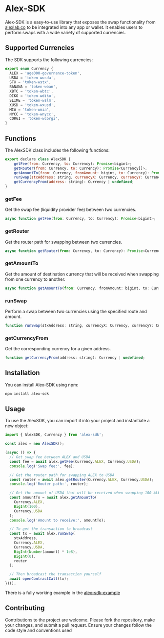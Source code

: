 # Alex-SDK

Alex-SDK is a easy-to-use library that exposes the swap functionality from [alexlab.co](https://app.alexlab.co/swap) to be integrated into any app or wallet. It enables users to perform swaps with a wide variety of supported currencies.

## Supported Currencies

The SDK supports the following currencies:

```javascript
export enum Currency {
  ALEX = 'age000-governance-token',
  USDA = 'token-wusda',
  STX = 'token-wstx',
  BANANA = 'token-wban',
  XBTC = 'token-wbtc',
  DIKO = 'token-wdiko',
  SLIME = 'token-wslm',
  XUSD = 'token-wxusd',
  MIA = 'token-wmia',
  NYCC = 'token-wnycc',
  CORGI = 'token-wcorgi',
}
```

## Functions

The AlexSDK class includes the following functions:

```javascript
export declare class AlexSDK {
    getFee(from: Currency, to: Currency): Promise<bigint>;
    getRouter(from: Currency, to: Currency): Promise<Currency[]>;
    getAmountTo(from: Currency, fromAmount: bigint, to: Currency): Promise<bigint>;
    runSwap(stxAddress: string, currencyX: Currency, currencyY: Currency, fromAmount: bigint, minDy: bigint, router: Currency[]): TxToBroadCast;
    getCurrencyFrom(address: string): Currency | undefined;
}
```

### getFee

Get the swap fee (liquidity provider fee) between two currencies.

```javascript
async function getFee(from: Currency, to: Currency): Promise<bigint>;
```

### getRouter

Get the router path for swapping between two currencies.

```javascript
async function getRouter(from: Currency, to: Currency): Promise<Currency[]>;
```

### getAmountTo

Get the amount of destination currency that will be received when swapping from one currency to another.

```javascript
async function getAmountTo(from: Currency, fromAmount: bigint, to: Currency): Promise<bigint>;
```

### runSwap

Perform a swap between two currencies using the specified route and amount.

```javascript
function runSwap(stxAddress: string, currencyX: Currency, currencyY: Currency, fromAmount: bigint, minDy: bigint, router: Currency[]): TxToBroadCast;
```

### getCurrencyFrom

Get the corresponding currency for a given address.

```javascript
function getCurrencyFrom(address: string): Currency | undefined;
```

## Installation

You can install Alex-SDK using npm:

```bash
npm install alex-sdk
```

## Usage

To use the AlexSDK, you can import it into your project and instantiate a new object:

```javascript
import { AlexSDK, Currency } from 'alex-sdk';

const alex = new AlexSDK();

(async () => {
  // Get swap fee between ALEX and USDA
  const fee = await alex.getFee(Currency.ALEX, Currency.USDA);
  console.log('Swap fee:', fee);

  // Get the router path for swapping ALEX to USDA
  const router = await alex.getRouter(Currency.ALEX, Currency.USDA);
  console.log('Router path:', router);

  // Get the amount of USDA that will be received when swapping 100 ALEX
  const amountTo = await alex.getAmountTo(
    Currency.ALEX,
    BigInt(100),
    Currency.USDA
  );
  console.log('Amount to receive:', amountTo);

  // To get the transaction to broadcast
  const tx = await alex.runSwap(
    stxAddress,
    Currency.ALEX,
    Currency.USDA,
    BigInt(Number(amount) * 1e8),
    BigInt(0),
    router
  );

  // Then broadcast the transaction yourself
  await openContractCall(tx);
})();
```

There is a fully working example in the [alex-sdk-example](https://github.com/alexgo-io/alex-sdk-example)

## Contributing

Contributions to the project are welcome. Please fork the repository, make your changes, and submit a pull request. Ensure your changes follow the code style and conventions used
